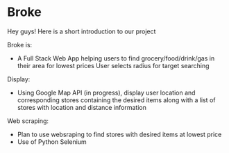 # Broke

Hey guys! Here is a short introduction to our project

Broke is: 
- A Full Stack Web App helping users to find grocery/food/drink/gas in their area for lowest prices 
User selects radius for target searching

Display:
- Using Google Map API (in progress), display user location and corresponding stores containing the desired items along with a list of stores with location and distance information

Web scraping:
- Plan to use websraping to find stores with desired items at lowest price
- Use of Python Selenium

